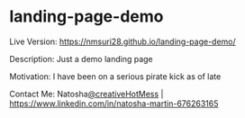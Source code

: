 # landing-page-demo

Live Version:
https://nmsuri28.github.io/landing-page-demo/

Description:
Just a demo landing page 

Motivation:
I have been on a serious pirate kick as of late

Contact Me:
Natosha[@creativeHotMess](https://twitter.com/creativeHotMess) | https://www.linkedin.com/in/natosha-martin-676263165

